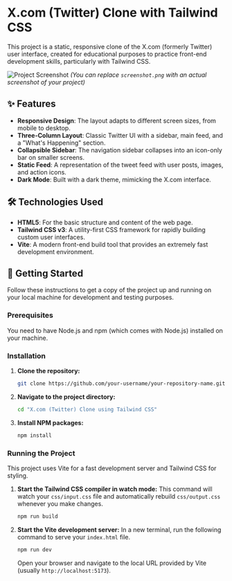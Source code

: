 # X.com (Twitter) Clone with Tailwind CSS

This project is a static, responsive clone of the X.com (formerly Twitter) user interface, created for educational purposes to practice front-end development skills, particularly with Tailwind CSS.

![Project Screenshot](./screenshot.png) 
*(You can replace `screenshot.png` with an actual screenshot of your project)*

## ✨ Features

- **Responsive Design**: The layout adapts to different screen sizes, from mobile to desktop.
- **Three-Column Layout**: Classic Twitter UI with a sidebar, main feed, and a "What's Happening" section.
- **Collapsible Sidebar**: The navigation sidebar collapses into an icon-only bar on smaller screens.
- **Static Feed**: A representation of the tweet feed with user posts, images, and action icons.
- **Dark Mode**: Built with a dark theme, mimicking the X.com interface.

## 🛠️ Technologies Used

- **HTML5**: For the basic structure and content of the web page.
- **Tailwind CSS v3**: A utility-first CSS framework for rapidly building custom user interfaces.
- **Vite**: A modern front-end build tool that provides an extremely fast development environment.

## 🚀 Getting Started

Follow these instructions to get a copy of the project up and running on your local machine for development and testing purposes.

### Prerequisites

You need to have Node.js and npm (which comes with Node.js) installed on your machine.

### Installation

1.  **Clone the repository:**
    ```sh
    git clone https://github.com/your-username/your-repository-name.git
    ```

2.  **Navigate to the project directory:**
    ```sh
    cd "X.com (Twitter) Clone using Tailwind CSS"
    ```

3.  **Install NPM packages:**
    ```sh
    npm install
    ```

### Running the Project

This project uses Vite for a fast development server and Tailwind CSS for styling.

1.  **Start the Tailwind CSS compiler in watch mode:**
    This command will watch your `css/input.css` file and automatically rebuild `css/output.css` whenever you make changes.
    ```sh
    npm run build
    ```

2.  **Start the Vite development server:**
    In a new terminal, run the following command to serve your `index.html` file.
    ```sh
    npm run dev
    ```

    Open your browser and navigate to the local URL provided by Vite (usually `http://localhost:5173`).